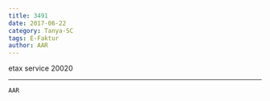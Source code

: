 ```yaml
---
title: 3491
date: 2017-06-22
category: Tanya-SC
tags: E-Faktur
author: AAR
---
```


etax service 20020

---



`AAR`
